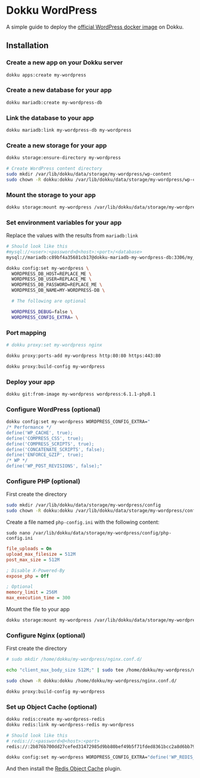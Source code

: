 # Dokku WordPress

A simple guide to deploy the [official WordPress docker image](https://hub.docker.com/_/wordpress) on Dokku.

## Installation

### Create a new app on your Dokku server

```bash
dokku apps:create my-wordpress
```

### Create a new database for your app

```bash
dokku mariadb:create my-wordpress-db
```

### Link the database to your app

```bash
dokku mariadb:link my-wordpress-db my-wordpress
```

### Create a new storage for your app

```bash
dokku storage:ensure-directory my-wordpress

# Create WordPress content directory
sudo mkdir /var/lib/dokku/data/storage/my-wordpress/wp-content
sudo chown -R dokku:dokku /var/lib/dokku/data/storage/my-wordpress/wp-content
```

### Mount the storage to your app

```bash
dokku storage:mount my-wordpress /var/lib/dokku/data/storage/my-wordpress/wp-content:/var/www/html/wp-content
```

### Set environment variables for your app

Replace the values with the results from `mariadb:link`

```bash
# Should look like this
#mysql://<user>:<password>@<host>:<port>/<database>
mysql://mariadb:c89bf4a35681cb17@dokku-mariadb-my-wordpress-db:3306/my_wordpress_db
```

```bash
dokku config:set my-wordpress \
  WORDPRESS_DB_HOST=REPLACE_ME \
  WORDPRESS_DB_USER=REPLACE_ME \
  WORDPRESS_DB_PASSWORD=REPLACE_ME \
  WORDPRESS_DB_NAME=MY-WORDPRESS-DB \

  # The following are optional

  WORDPRESS_DEBUG=false \
  WORDPRESS_CONFIG_EXTRA= \
```

### Port mapping

```bash
# dokku proxy:set my-wordpress nginx

dokku proxy:ports-add my-wordpress http:80:80 https:443:80

dokku proxy:build-config my-wordpress
```

### Deploy your app

```bash
dokku git:from-image my-wordpress wordpress:6.1.1-php8.1
```

### Configure WordPress (optional)

```bash
dokku config:set my-wordpress WORDPRESS_CONFIG_EXTRA="
/* Performance */
define('WP_CACHE', true);
define('COMPRESS_CSS', true);
define('COMPRESS_SCRIPTS', true);
define('CONCATENATE_SCRIPTS', false);
define('ENFORCE_GZIP', true);
/* WP */
define('WP_POST_REVISIONS', false);"
```

### Configure PHP (optional)

First create the directory

```bash
sudo mkdir /var/lib/dokku/data/storage/my-wordpress/config
sudo chown -R dokku:dokku /var/lib/dokku/data/storage/my-wordpress/config
```

Create a file named `php-config.ini` with the following content:

`sudo nano /var/lib/dokku/data/storage/my-wordpress/config/php-config.ini`

```ini
file_uploads = On
upload_max_filesize = 512M
post_max_size = 512M

; Disable X-Powered-By
expose_php = Off

; Optional
memory_limit = 256M
max_execution_time = 300
```

Mount the file to your app

```bash
dokku storage:mount my-wordpress /var/lib/dokku/data/storage/my-wordpress/config/php-config.ini:/usr/local/etc/php/conf.d/99-php-config.ini
```

### Configure Nginx (optional)

First create the directory

```bash
# sudo mkdir /home/dokku/my-wordpress/nginx.conf.d/

echo "client_max_body_size 512M;" | sudo tee /home/dokku/my-wordpress/nginx.conf.d/99-nginx.conf

sudo chown -R dokku:dokku /home/dokku/my-wordpress/nginx.conf.d/

dokku proxy:build-config my-wordpress
```

### Set up Object Cache (optional)

```bash
dokku redis:create my-wordpress-redis
dokku redis:link my-wordpress-redis my-wordpress

# Should look like this
# redis://:<password>@<host>:<port>
redis://:2b876b700dd27cefed31472985d9bb80bef49b5f71fded8361bcc2a8d6bb7990@dokku-redis-my-wordpress-redis:6379
```

```bash
dokku config:set my-wordpress WORDPRESS_CONFIG_EXTRA="define('WP_REDIS_HOST', 'REPLACE_ME'); define( 'WP_REDIS_PASSWORD', 'REPLACE_ME');"
```

And then install the [Redis Object Cache](https://wordpress.org/plugins/redis-cache/) plugin.
